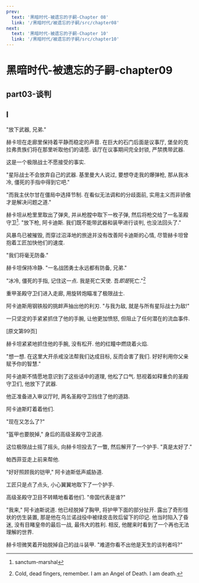 ```yaml
---
prev:
  text: '黑暗时代-被遗忘的子嗣-Chapter 08'
  link: '/黑暗时代/被遗忘的子嗣/src/chapter08'
next:
  text: '黑暗时代-被遗忘的子嗣-Chapter 10'
  link: '/黑暗时代/被遗忘的子嗣/src/chapter10'
---
```


# 黑暗时代-被遗忘的子嗣-chapter09

## part03-谈判

## I

"放下武器, 兄弟."

赫卡坦在走廊里保持着平静而稳定的声音. 在巨大的石门后面是议事厅, 堡垒的克拉弗贵族们将在那里听取他们的请愿. 该厅在议事期间完全封锁, 严禁携带武器.

这是一个极限战士不愿接受的事实.

"星际战士不会放弃自己的武器. 基里曼大人说过, 要想夺走我的爆弹枪, 那从我冰冷, 僵死的手指中得到它吧."

"而我主伏尔甘在僵局中选择节制. 在看似无法调和的分歧面前, 实用主义而非骄傲才是解决问题之道."

赫卡坦从枪里里取出了弹夹, 并从枪膛中取下一枚子弹, 然后将枪交给了一名圣殿守卫[^1]. "放下枪, 阿卡迪斯. 我们既不能带武器和装甲进行谈判, 也没法回头了."

风暴鸟已被摧毁, 而穿过沼泽地的旅途并没有改善阿卡迪斯的心情, 尽管赫卡坦曾抱着工匠加快他们的速度.

"我们将毫无防备."

赫卡坦保持冷静. "一名战团勇士永远都有防备, 兄弟."

"冰冷, 僵死的手指, 记住这一点. 我是死亡天使. 吾*即是*死亡."[^2]

重甲圣殿守卫们进入走廊, 用旋转炮瞄准了极限战士.

阿卡迪斯用钢铁般的挑衅声抽出他的利刃. "与我为敌, 就是与所有星际战士为敌!"

一只坚定的手紧紧抓住了他的手腕, 让他更加愤怒, 但阻止了任何潜在的流血事件.

[原文第99页]

赫卡坦紧紧地抓住他的手腕, 没有松开. 他的红瞳中燃烧着火焰.

"想一想. 在这里大开杀戒没法帮我们达成目标, 反而会害了我们. 好好利用你父亲赋予你的智慧."

阿卡迪斯不情愿地意识到了这些话中的道理, 他松了口气. 怒视着如释重负的圣殿守卫们, 他放下了武器.

他正准备进入审议厅时, 两名圣殿守卫挡住了他的道路.

阿卡迪斯盯着着他们.

"现在又怎么了?"

"盔甲也要脱掉," 身后的高级圣殿守卫说道.

这位极限战士摇了摇头, 向赫卡坦投去了一瞥, 然后解开了一个护手. "真是太好了."

帕西菲亚走上前来帮他.

"好好照顾我的铠甲," 阿卡迪斯低声威胁道.

工匠只是点了点头, 小心翼翼地取下了一个护手.

高级圣殿守卫目不转睛地看着他们. "帝国代表是谁?"

"我来," 阿卡迪斯说道. 他已经脱掉了胸甲, 将护甲下面的部分扯开. 露出了奇形怪状的仿生装置, 那是他在乌兰诺战役中被绿皮击败后留下的印记. 他当时陷入了昏迷, 没有目睹皇帝的最后一战, 最伟大的胜利. 相反, 他醒来时看到了一个再也无法理解的世界.

赫卡坦微笑着开始脱掉自己的战斗装甲. "难道你看不出他是天生的谈判者吗?"

[^1]: sanctum-marshal

[^2]: Cold, dead fingers, remember. I am an Angel of Death. I am death.
